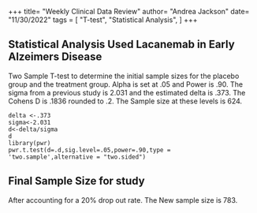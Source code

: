 +++
title= "Weekly Clinical Data Review"
author= "Andrea Jackson"
date= "11/30/2022"
tags = [
    "T-test",
    "Statistical Analysis",
]
+++




## Statistical Analysis Used Lacanemab in Early Alzeimers Disease 
Two Sample T-test to determine the initial sample sizes for the placebo group and the treatment group.
Alpha is set at .05 and Power is .90. The sigma from a previous study is 2.031 and the estimated delta is .373. The Cohens D is .1836 rounded to .2. The Sample size at these levels is 624.


```
delta <-.373
sigma<-2.031
d<-delta/sigma
d
library(pwr)
pwr.t.test(d=.d,sig.level=.05,power=.90,type = 'two.sample',alternative = "two.sided")

```

## Final Sample Size for study

After accounting for a 20% drop out rate. The New sample size is 783.


